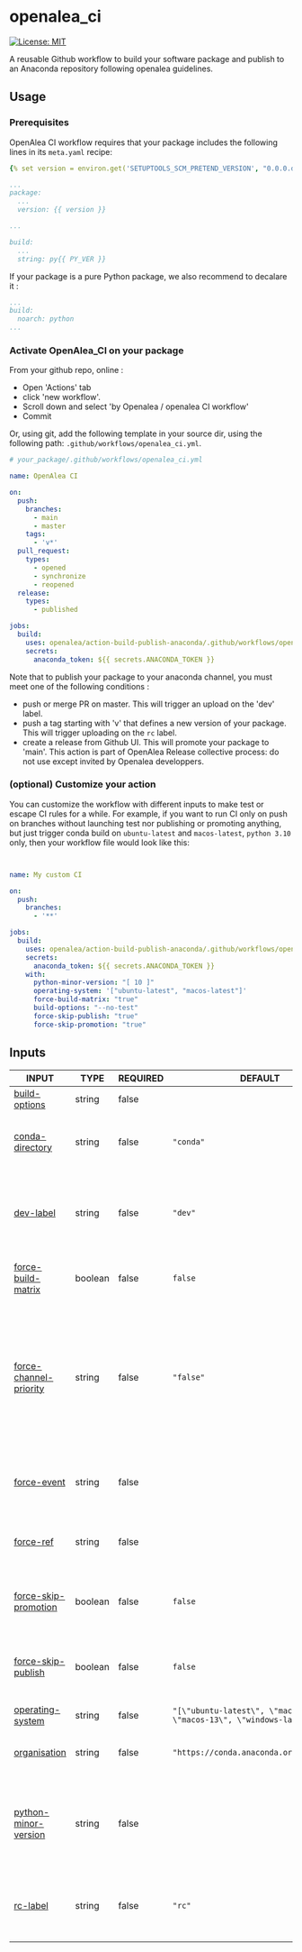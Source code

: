 # openalea_ci

[![License: MIT](https://img.shields.io/badge/License-MIT-yellow.svg)](https://opensource.org/licenses/MIT)

A reusable Github workflow to build your software package and publish to an Anaconda repository following openalea guidelines.

## Usage

### Prerequisites

OpenAlea CI workflow requires that your package includes the following lines in its `meta.yaml` recipe:

```yaml
{% set version = environ.get('SETUPTOOLS_SCM_PRETEND_VERSION', "0.0.0.dev") %}

...
package:
  ...
  version: {{ version }}

...

build:
  ...
  string: py{{ PY_VER }}
```

If your package is a pure Python package, we also recommend to decalare it :

```yaml
...
build:
  noarch: python
...
```


### Activate OpenAlea_CI on your package

From your github repo, online : 
- Open 'Actions' tab 
- click 'new workflow'. 
- Scroll down and select 'by Openalea / openalea CI workflow'
- Commit 

Or, using git, add the following template in your source dir, using the following path: `.github/workflows/openalea_ci.yml`.


```yaml
# your_package/.github/workflows/openalea_ci.yml

name: OpenAlea CI

on:
  push:
    branches:
      - main
      - master
    tags:
      - 'v*'
  pull_request:
    types:
      - opened
      - synchronize
      - reopened
  release:
    types:
      - published

jobs:
  build:
    uses: openalea/action-build-publish-anaconda/.github/workflows/openalea_ci.yml@main
    secrets:
      anaconda_token: ${{ secrets.ANACONDA_TOKEN }}
```
Note that to publish your package to your anaconda channel, you must meet one of the following conditions :
- push or merge PR on master. This will trigger an upload on the 'dev' label.
- push a tag starting with 'v' that defines a new version of your package. This will trigger uploading on the `rc` label.
- create a release from Github UI. This will promote your package to 'main'. This action is part of OpenAlea Release collective process: do not use except invited by Openalea developpers.

### (optional) Customize your action

You can customize the workflow with different inputs to make test or escape CI rules for a while.
For example, if you want to run CI only on push on branches without launching test nor publishing or promoting anything, but just trigger conda build on `ubuntu-latest` and `macos-latest`, `python 3.10` only, then your workflow file would look like this:

```yaml


name: My custom CI

on:
  push:
    branches:
      - '**'

jobs:
  build:
    uses: openalea/action-build-publish-anaconda/.github/workflows/openalea_ci.yml@main
    secrets:
      anaconda_token: ${{ secrets.ANACONDA_TOKEN }}
    with:
      python-minor-version: "[ 10 ]"
      operating-system: '["ubuntu-latest", "macos-latest"]'
      force-build-matrix: "true"
      build-options: "--no-test"
      force-skip-publish: "true"
      force-skip-promotion: "true"


```

## Inputs

<!-- AUTO-DOC-INPUT:START - Do not remove or modify this section -->

|                                               INPUT                                                |  TYPE   | REQUIRED |                                   DEFAULT                                   |                                                                                     DESCRIPTION                                                                                      |
|----------------------------------------------------------------------------------------------------|---------|----------|-----------------------------------------------------------------------------|--------------------------------------------------------------------------------------------------------------------------------------------------------------------------------------|
|              <a name="input_build-options"></a>[build-options](#input_build-options)               | string  |  false   |                                                                             |                                                                            Build options for conda build.                                                                            |
|           <a name="input_conda-directory"></a>[conda-directory](#input_conda-directory)            | string  |  false   |                                  `"conda"`                                  |                                                           Directory containing the conda recipe. <br>Default is "conda".                                                             |
|                    <a name="input_dev-label"></a>[dev-label](#input_dev-label)                     | string  |  false   |                                   `"dev"`                                   |                                            The label used for publishing <br>development versions (latest version of master/main branch)                                             |
|       <a name="input_force-build-matrix"></a>[force-build-matrix](#input_force-build-matrix)       | boolean |  false   |                                   `false`                                   |                                                              Force full input matrix builds <br>regardless of context.                                                               |
| <a name="input_force-channel-priority"></a>[force-channel-priority](#input_force-channel-priority) | string  |  false   |                                  `"false"`                                  | Force channels priority used for <br>build (coma separated format), regardless of context. <br>If false (default), priority list <br>is computed by action depending <br>on context  |
|                 <a name="input_force-event"></a>[force-event](#input_force-event)                  | string  |  false   |                                                                             |                                                      If defined, override actual calling <br>event (eg push, pull-request...)                                                        |
|                    <a name="input_force-ref"></a>[force-ref](#input_force-ref)                     | string  |  false   |                                                                             |                                                          If defined, override actual calling <br>ref (eg refs/heads/main)                                                            |
|    <a name="input_force-skip-promotion"></a>[force-skip-promotion](#input_force-skip-promotion)    | boolean |  false   |                                   `false`                                   |                                                     Force skipping publication (forbid action to publish anything on anaconda)                                                       |
|       <a name="input_force-skip-publish"></a>[force-skip-publish](#input_force-skip-publish)       | boolean |  false   |                                   `false`                                   |                                                  Force skipping promotion (forbid action to change label of packages on anaconda)                                                    |
|          <a name="input_operating-system"></a>[operating-system](#input_operating-system)          | string  |  false   | `"[\"ubuntu-latest\", \"macos-latest\", \"macos-13\", \"windows-latest\"]"` |                                                                             List of OS for build/deploy.                                                                             |
|                <a name="input_organisation"></a>[organisation](#input_organisation)                | string  |  false   |                  `"https://conda.anaconda.org/openalea3"`                   |                                                              Channel of the organisation hosting <br>the publications                                                                |
|    <a name="input_python-minor-version"></a>[python-minor-version](#input_python-minor-version)    | string  |  false   |                                                                             |                                   List of python minor versions <br>to build/deploy the package. Leave <br>empty to auto-fetch from conda-forge.                                     |
|                      <a name="input_rc-label"></a>[rc-label](#input_rc-label)                      | string  |  false   |                                   `"rc"`                                    |                                                    The label used for publishing <br>release candidates versions (latest v* tag)                                                     |

<!-- AUTO-DOC-INPUT:END -->